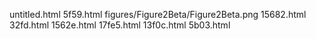 untitled.html
5f59.html
figures/Figure2Beta/Figure2Beta.png
15682.html
32fd.html
1562e.html
17fe5.html
13f0c.html
5b03.html
